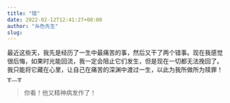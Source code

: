 ```yaml
---
title: "错"
date: 2022-02-12T12:41:27+08:00
author: "糸色先生"
slug: 
---
```


最近这些天，我先是经历了一生中最痛苦的事，然后又干了两个错事。现在我感觉很后悔，如果时光能回流，我一定会阻止它们发生，但是现在一切都无法挽回了。我只能将它藏在心里，让自己在痛苦的深渊中渡过一生，以此为我所做所为赎罪！╥﹏╥

> 你看！他又精神病发作了！